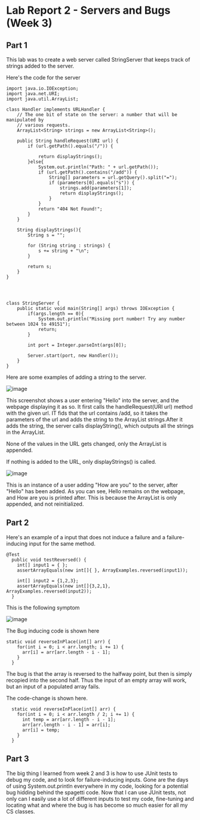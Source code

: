 # Lab Report 2 - Servers and Bugs (Week 3)
## Part 1

This lab was to create a web server called StringServer that keeps track of strings added to the server.

Here's the code for the server

```
import java.io.IOException;
import java.net.URI;
import java.util.ArrayList;

class Handler implements URLHandler {
    // The one bit of state on the server: a number that will be manipulated by
    // various requests.
    ArrayList<String> strings = new ArrayList<String>();

    public String handleRequest(URI url) {
        if (url.getPath().equals("/")) {
            
            return displayStrings();
        }else{
            System.out.println("Path: " + url.getPath());
            if (url.getPath().contains("/add")) {
                String[] parameters = url.getQuery().split("=");
                if (parameters[0].equals("s")) {
                    strings.add(parameters[1]);
                    return displayStrings();
                }
            }
            return "404 Not Found!";
        }
    }

    String displayStrings(){
        String s = "";

        for (String string : strings) {
            s += string + "\n";
        }

        return s;
    }
}




class StringServer {
    public static void main(String[] args) throws IOException {
        if(args.length == 0){
            System.out.println("Missing port number! Try any number between 1024 to 49151");
            return;
        }

        int port = Integer.parseInt(args[0]);

        Server.start(port, new Handler());
    }
}
```


Here are some examples of adding a string to the server.



![image](https://user-images.githubusercontent.com/98483167/215677843-510df28b-83b8-486f-8a08-1e8c1b2eb623.png)

This screenshot shows a user entering "Hello" into the server, and the webpage displaying it as so. It first calls the handleRequest(URI url) method with the given url. IT fids that the url contains /add, so it takes the parameters of the url and adds the string to the ArrayList strings.After it adds the string, the server calls displayString(), which outputs all the strings in the ArrayList.

None of the values in the URL gets changed, only the ArrayList is appended.

If nothing is added to the URL, only displayStrings() is called.

![image](https://user-images.githubusercontent.com/98483167/215681015-e51d587b-7624-47f9-ace3-465cd77047dc.png)

This is an instance of a user adding "How are you" to the server, after "Hello" has been added. As you can see, Hello remains on the webpage, and How are you is printed after. This is because the ArrayList is only appended, and not reinitialized.


## Part 2

Here's an example of a input that does not induce a failure and a failure-inducing input for the same method.

```
@Test
  public void testReversed() {
    int[] input1 = { };
    assertArrayEquals(new int[]{ }, ArrayExamples.reversed(input1));

    int[] input2 = {1,2,3};
    assertArrayEquals(new int[]{3,2,1}, ArrayExamples.reversed(input2));
  }
 ```
 
 This is the following symptom
 
![image](https://user-images.githubusercontent.com/98483167/215683647-0b13c5d1-8c26-4d34-9e8b-8365d44eb9c0.png)

The Bug inducing code is shown here

```
static void reverseInPlace(int[] arr) {
    for(int i = 0; i < arr.length; i += 1) {
      arr[i] = arr[arr.length - i - 1];
    }
  }
```

The bug is that the array is reversed to the halfway point, but then is simply recopied into the second half. Thus the input of an empty array will work, but an input of a populated array fails.

The code-change is shown here.

```
  static void reverseInPlace(int[] arr) {
    for(int i = 0; i < arr.length / 2; i += 1) {
      int temp = arr[arr.length - i - 1];
      arr[arr.length - i - 1] = arr[i];
      arr[i] = temp;
    }
  }
 ```
 
 
## Part 3
 
 The big thing I learned from week 2 and 3 is how to use JUnit tests to debug my code, and to look for failure-inducing inputs. Gone are the days of using System.out.println everywhere in my code, looking for a potential bug hidding behind the spagetti code. Now that I can use JUnit tests, not only can I easily use a lot of different inputs to test my code, fine-tuning and locating what and where the bug is has become so much easier for all my CS classes.
